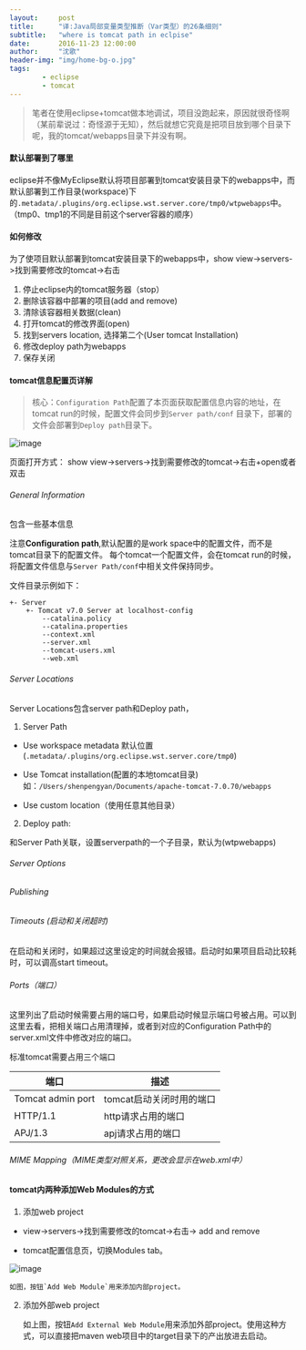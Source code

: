 ```yaml
---
layout:     post
title:      "译:Java局部变量类型推断（Var类型）的26条细则"
subtitle:   "where is tomcat path in eclpise"
date:       2016-11-23 12:00:00
author:     "沈歌"
header-img: "img/home-bg-o.jpg"
tags:
        - eclipse
        - tomcat
---
```


> 笔者在使用eclipse+tomcat做本地调试，项目没跑起来，原因就很奇怪啊（某前辈说过：奇怪源于无知），然后就想它究竟是把项目放到哪个目录下呢，我的tomcat/webapps目录下并没有啊。

#### 默认部署到了哪里

eclipse并不像MyEclipse默认将项目部署到tomcat安装目录下的webapps中，而默认部署到工作目录(workspace)下的`.metadata/.plugins/org.eclipse.wst.server.core/tmp0/wtpwebapps`中。（tmp0、tmp1的不同是目前这个server容器的顺序）

#### 如何修改

为了使项目默认部署到tomcat安装目录下的webapps中，show view->servers->找到需要修改的tomcat->右击

1. 停止eclipse内的tomcat服务器（stop）
2. 删除该容器中部署的项目(add and remove)
3. 清除该容器相关数据(clean)
4. 打开tomcat的修改界面(open)
5. 找到servers location, 选择第二个(User tomcat Installation)
6. 修改deploy path为webapps
7. 保存关闭

#### tomcat信息配置页详解

> 核心：`Configuration Path`配置了本页面获取配置信息内容的地址，在tomcat run的时候，配置文件会同步到`Server path/conf` 目录下，部署的文件会部署到`Deploy path`目录下。

![image](https://shenpengyan.github.io/img/in-post/where-is-tomcat-path-in-eclipse/eclipse-tomcat1.png)
 
页面打开方式：
show view->servers->找到需要修改的tomcat->右击+open或者双击

###### General Information
包含一些基本信息

注意**Configuration path**,默认配置的是work
space中的配置文件，而不是tomcat目录下的配置文件。
每个tomcat一个配置文件，会在tomcat run的时候，将配置文件信息与`Server Path/conf`中相关文件保持同步。

文件目录示例如下：

```
+- Server
    +- Tomcat v7.0 Server at localhost-config
        --catalina.policy
        --catalina.properties
        --context.xml
        --server.xml
        --tomcat-users.xml
        --web.xml
```

###### Server Locations

Server Locations包含server path和Deploy path，
1. Server Path
- Use workspace metadata 默认位置(`.metadata/.plugins/org.eclipse.wst.server.core/tmp0`)

- Use Tomcat installation(配置的本地tomcat目录)
如：`/Users/shenpengyan/Documents/apache-tomcat-7.0.70/webapps`

- Use custom location（使用任意其他目录）

2. Deploy path:

和Server Path关联，设置serverpath的一个子目录，默认为(wtpwebapps)

###### Server Options

###### Publishing

###### Timeouts (启动和关闭超时)
在启动和关闭时，如果超过这里设定的时间就会报错。启动时如果项目启动比较耗时，可以调高start timeout。

###### Ports（端口）
这里列出了启动时候需要占用的端口号，如果启动时候显示端口号被占用。可以到这里去看，把相关端口占用清理掉，或者到对应的Configuration Path中的server.xml文件中修改对应的端口。

标准tomcat需要占用三个端口

端口 | 描述
---|---
Tomcat admin port | tomcat启动关闭时用的端口
HTTP/1.1 | http请求占用的端口
APJ/1.3 | apj请求占用的端口

###### MIME Mapping（MIME类型对照关系，更改会显示在web.xml中）

#### tomcat内两种添加Web Modules的方式

1. 添加web project
- view->servers->找到需要修改的tomcat->右击-> add and remove

- tomcat配置信息页，切换Modules tab。

![image](https://shenpengyan.github.io/img/in-post/where-is-tomcat-path-in-eclipse/eclipse-tomcat-2.jpg)
    
    如图，按钮`Add Web Module`用来添加内部project。

2. 添加外部web project

    如上图，按钮`Add External Web Module`用来添加外部project。使用这种方式，可以直接把maven web项目中的target目录下的产出放进去启动。